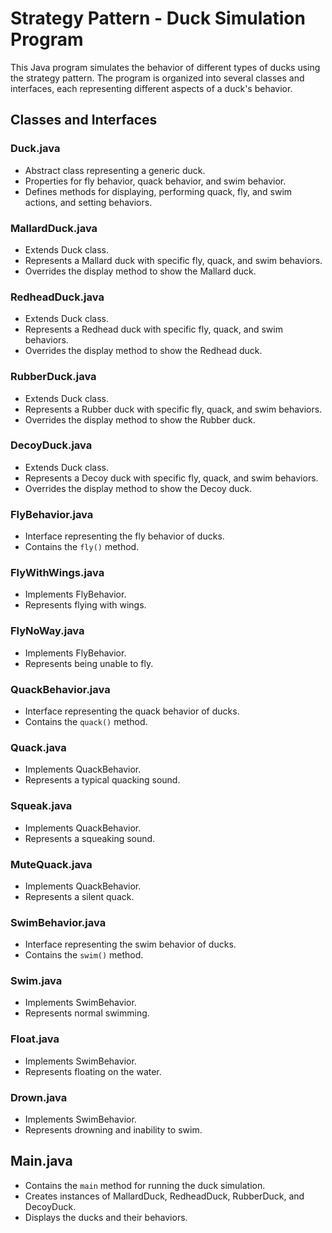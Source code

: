 # Strategy Pattern - Duck Simulation Program

This Java program simulates the behavior of different types of ducks using the strategy pattern. The program is organized into several classes and interfaces, each representing different aspects of a duck's behavior.

## Classes and Interfaces

### Duck.java
- Abstract class representing a generic duck.
- Properties for fly behavior, quack behavior, and swim behavior.
- Defines methods for displaying, performing quack, fly, and swim actions, and setting behaviors.

### MallardDuck.java
- Extends Duck class.
- Represents a Mallard duck with specific fly, quack, and swim behaviors.
- Overrides the display method to show the Mallard duck.

### RedheadDuck.java
- Extends Duck class.
- Represents a Redhead duck with specific fly, quack, and swim behaviors.
- Overrides the display method to show the Redhead duck.

### RubberDuck.java
- Extends Duck class.
- Represents a Rubber duck with specific fly, quack, and swim behaviors.
- Overrides the display method to show the Rubber duck.

### DecoyDuck.java
- Extends Duck class.
- Represents a Decoy duck with specific fly, quack, and swim behaviors.
- Overrides the display method to show the Decoy duck.

### FlyBehavior.java
- Interface representing the fly behavior of ducks.
- Contains the `fly()` method.

### FlyWithWings.java
- Implements FlyBehavior.
- Represents flying with wings.

### FlyNoWay.java
- Implements FlyBehavior.
- Represents being unable to fly.

### QuackBehavior.java
- Interface representing the quack behavior of ducks.
- Contains the `quack()` method.

### Quack.java
- Implements QuackBehavior.
- Represents a typical quacking sound.

### Squeak.java
- Implements QuackBehavior.
- Represents a squeaking sound.

### MuteQuack.java
- Implements QuackBehavior.
- Represents a silent quack.

### SwimBehavior.java
- Interface representing the swim behavior of ducks.
- Contains the `swim()` method.

### Swim.java
- Implements SwimBehavior.
- Represents normal swimming.

### Float.java
- Implements SwimBehavior.
- Represents floating on the water.

### Drown.java
- Implements SwimBehavior.
- Represents drowning and inability to swim.

## Main.java
- Contains the `main` method for running the duck simulation.
- Creates instances of MallardDuck, RedheadDuck, RubberDuck, and DecoyDuck.
- Displays the ducks and their behaviors.
